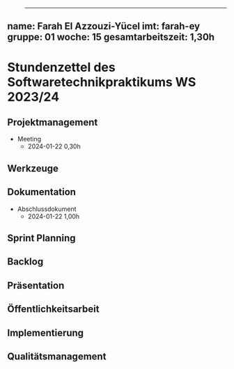 > ---
name: Farah El Azzouzi-Yücel
imt: farah-ey
gruppe: 01
woche: 15
gesamtarbeitszeit: 1,30h
---

# Stundenzettel des Softwaretechnikpraktikums WS 2023/24

## Projektmanagement
- Meeting
  - 2024-01-22 0,30h


## Werkzeuge


## Dokumentation
- Abschlussdokument
  - 2024-01-22 1,00h

## Sprint Planning

## Backlog

## Präsentation

## Öffentlichkeitsarbeit

## Implementierung

## Qualitätsmanagement
